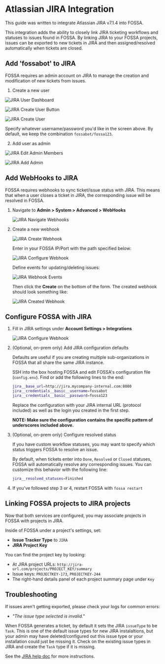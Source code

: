 # Atlassian JIRA Integration

This guide was written to integrate Atlassian JIRA v7.1.4 into FOSSA.

This integration adds the ability to closely link JIRA ticketing workflows and statuses to issues found in FOSSA.  By linking JIRA to your FOSSA projects, issues can be exported to new tickets in JIRA and then assigned/resolved automatically when tickets are closed.

## Add 'fossabot' to JIRA

FOSSA requires an admin account on JIRA to manage the creation and modification of new tickets from issues.

1. Create a new user

  ![JIRA User Dashboard](/img/jira-user-nav.png)

  ![JIRA Create User Button](/img/jira-create-user-btn.png)

  ![JIRA Create User](/img/jira-create-user.png)

  Specify whatever username/password you'd like in the screen above.  By default, we keep the combination `fossabot/fossa123`.

2. Add user as admin 

  ![JIRA Edit Admin Members](/img/jira-edit-members.png)

  ![JIRA Add Admin](/img/jira-add-admin.png)

## Add WebHooks to JIRA

FOSSA requires webhooks to sync ticket/issue status with JIRA.  This means that when a user closes a ticket in JIRA, the corresponding issue will be resolved in FOSSA.

1. Navigate to **Admin > System > Advanced > WebHooks**

	![JIRA Navigate Webhooks](/img/jira-webhook-nav.png)

2. Create a new webhook
	
	![JIRA Create Webhook](/img/jira-create-webhook.png)

	Enter in your FOSSA IP/Port with the path specified below:

	![JIRA Configure Webhook](/img/jira-configure-webhook.png)

	Define events for updating/deleting issues:

	![JIRA Webhook Events](/img/jira-webhook-permissions.png)

	Then click the **Create** on the bottom of the form.  The created webhook should look something like:

	![JIRA Created Webhook](/img/jira-created-webhook.png)

## Configure FOSSA with JIRA

1. Fill in JIRA settings under **Account Settings > Integrations**

	![JIRA Configure Webhook](/img/jira-fossa-settings.png)

2. (Optional, on-prem only) Add JIRA configuration defaults

	Defaults are useful if you are creating multiple sub-organizations in FOSSA that all share the same JIRA instance.

	SSH into the box hosting FOSSA and edit FOSSA's configuration file (`config.env`). Find or add the following lines to the end:

	```bash
	jira__base_url=http://jira.mycompany-internal.com:8080
	jira__credentials__basic__username=fossabot 
	jira__credentials__basic__password=fossa123
	```

	Replace the configuration with your JIRA internal URL (protocol included) as well as the login you created in the first step.

	**NOTE: Make sure the configuration contains the specific pattern of underscores included above.**

3. (Optional, on-prem only) Configure resolved status

	If you have custom workflow statuses, you may want to specify which status triggers FOSSA to resolve an issue.  

	By default, when tickets enter into `Done`, `Resolved` or `Closed` statuses, FOSSA will automatically resolve any corresponding issues.  You can customize this behavior with the following line:

	```bash
	jira__resolved_statuses=Finished
	```

4. If you've followed step 3 or 4, restart FOSSA with `fossa restart`

## Linking FOSSA projects to JIRA projects

Now that both services are configured, you may associate projects in FOSSA with projects in JIRA.

Inside of FOSSA under a project's settings, set:

- **Issue Tracker Type** to `JIRA` 
- **JIRA Project Key**

You can find the project key by looking:

- At JIRA project URLs: `http://jira-url.com/projects/PROJECT_KEY/summary`
- Issue keys: `PROJECTKEY-173`, `PROJECTKEY-244`
- The right-hand details panel of each project summary page under `Key`

## Troubleshooting

If issues aren't getting exported, please check your logs for common errors:

- *"The issue type selected is invalid."*

When FOSSA generates a ticket, by default it sets the JIRA `issueType` to be `Task`.  This is one of the default issue types for new JIRA instalaltions, but your admin may have deleted/configured out this issue type or your installation could just be missing it.  Check on the existing issue types in JIRA and create the `Task` type if it is missing.

See the [JIRA help doc](https://confluence.atlassian.com/jirakb/unable-to-move-issue-to-another-issue-type-due-to-the-issue-type-selected-is-invalid-error-227413483.html) for more instructions.
